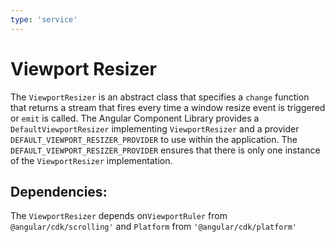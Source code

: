 ```yaml
---
type: 'service'
---
```


# Viewport Resizer

The `ViewportResizer` is an abstract class that specifies a `change` function that returns a stream that fires every time a window resize event is triggered or `emit` is called.
The Angular Component Library provides a `DefaultViewportResizer` implementing `ViewportResizer` and a provider `DEFAULT_VIEWPORT_RESIZER_PROVIDER` to use within the application. The `DEFAULT_VIEWPORT_RESIZER_PROVIDER` ensures that there is only one instance of the `ViewportResizer` implementation.

## Dependencies:

The `ViewportResizer` depends on`ViewportRuler` from `@angular/cdk/scrolling'` and `Platform` from `'@angular/cdk/platform'`
